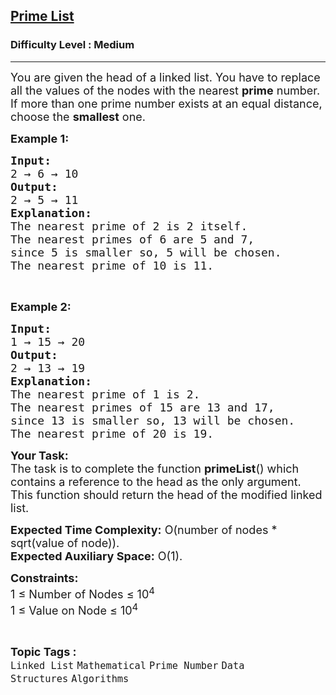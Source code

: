 <h2><a href="https://practice.geeksforgeeks.org/problems/6cb0782855c0f11445b8d70e220f888e6ea8e22a/1">Prime List</a></h2><h3>Difficulty Level : Medium</h3><hr><div class="problems_problem_content__Xm_eO"><p><span style="font-size:18px">You are given the head of a linked list. You have to replace all the values of the nodes with the nearest <strong>prime</strong> number. If more than one prime number exists at an equal distance, choose the <strong>smallest</strong> one.</span></p>

<p><strong><span style="font-size:18px">Example 1:</span></strong></p>

<pre><span style="font-size:18px"><strong>Input:</strong>
2 → 6 → 10
<strong>Output:</strong>
2 → 5 → 11
<strong>Explanation:</strong>
</span><span style="font-size:18px">The nearest prime of 2 is 2 itself.
The nearest primes of 6 are 5 and 7,
since 5 is smaller so, 5 will be chosen.
The nearest prime of 10 is 11.</span></pre>

<p>&nbsp;</p>

<p><strong><span style="font-size:18px">Example 2:</span></strong></p>

<pre><span style="font-size:18px"><strong>Input:</strong>
1 → 15 → 20
<strong>Output:</strong>
2 → 13 → 19
<strong>Explanation:</strong>
</span><span style="font-size:18px">The nearest prime of 1 is 2.
The nearest primes of 15 are 13 and 17,
since 13 is smaller so, 13 will be chosen.
The nearest prime of 20 is 19.</span></pre>

<p><span style="font-size:18px"><strong>Your Task:</strong><br>
The task is to complete the function&nbsp;<strong>primeList</strong>() which contains a reference to the head as the only argument. This function should return the head of the modified linked list.</span></p>

<p><span style="font-size:18px"><strong>Expected Time Complexity:</strong>&nbsp;O(number of nodes * sqrt(value of node)).<br>
<strong>Expected Auxiliary Space:</strong>&nbsp;O(1).</span></p>

<p><span style="font-size:18px"><strong>Constraints:</strong><br>
1 ≤ Number of Nodes ≤ 10<sup>4</sup><br>
1 ≤ Value&nbsp;on Node ≤ 10<sup>4</sup></span></p>
</div><br><p><span style=font-size:18px><strong>Topic Tags : </strong><br><code>Linked List</code>&nbsp;<code>Mathematical</code>&nbsp;<code>Prime Number</code>&nbsp;<code>Data Structures</code>&nbsp;<code>Algorithms</code>&nbsp;